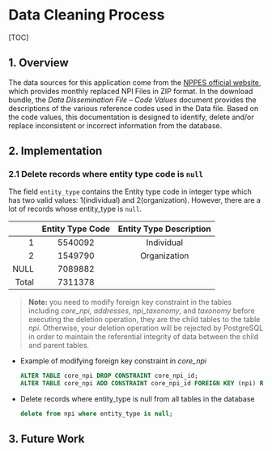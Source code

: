 # Data Cleaning Process

[TOC]



## 1. Overview

The data sources for this application come from the [NPPES official website](https://download.cms.gov/nppes/NPI_Files.html), which provides monthly replaced NPI Files in ZIP format. In the download bundle, the *Data Dissemination File – Code Values* document provides the descriptions of the various reference codes used in the Data file. Based on the code values, this documentation is designed to identify, delete and/or replace inconsistent or incorrect information from the database.

## 2. Implementation

### 2.1 Delete records where entity type code is `null`

The field `entity_type` contains the Entity type code in integer type which has two valid values: 1(individual) and 2(organization). However, there are a lot of records whose entity_type is `null`.

|       | Entity Type Code | Entity Type Description |
| ----: | :--------------: | :---------------------: |
|     1 |     5540092      |       Individual        |
|     2 |     1549790      |      Organization       |
|  NULL |     7089882      |                         |
| Total |     7311378      |                         |

> **Note:** you need to modify foreign key constraint in the tables including *core_npi,* *addresses*, *npi_taxonomy*, and *taxonomy* before executing the deletion operation, they are the child tables to the table *npi*. Otherwise, your deletion operation will be rejected by PostgreSQL in order to maintain the referential integrity of data between the child and parent tables.

- Example of modifying foreign key constraint in *core_npi*

  ```sql
  ALTER TABLE core_npi DROP CONSTRAINT core_npi_id;
  ALTER TABLE core_npi ADD CONSTRAINT core_npi_id FOREIGN KEY (npi) REFERENCES npi(npi) ON UPDATE CASCADE ON DELETE CASCADE;
  ```

- Delete records where entity_type is null from all tables in the database

  ```sql
  delete from npi where entity_type is null;
  ```

## 3. Future Work